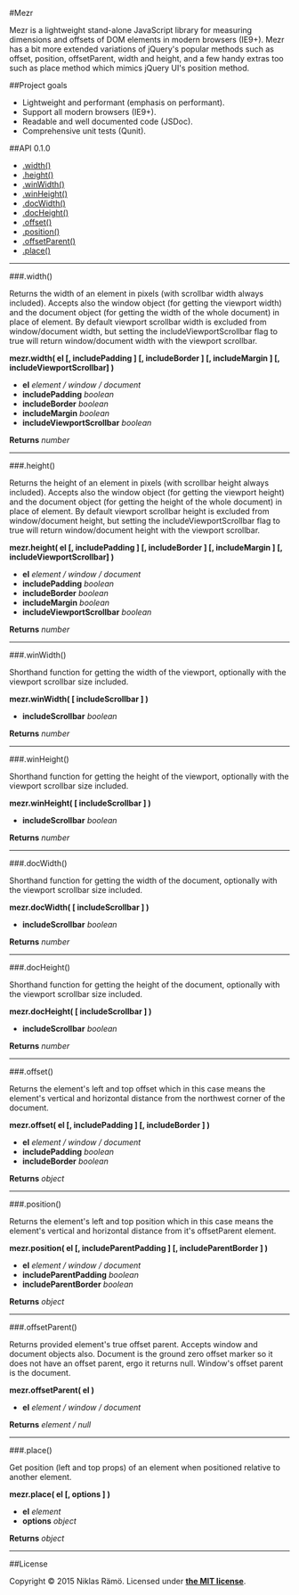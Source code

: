 #Mezr

Mezr is a lightweight stand-alone JavaScript library for measuring dimensions and offsets of DOM elements in modern browsers (IE9+). Mezr has a bit more extended variations of jQuery's popular methods such as offset, position, offsetParent, width and height, and a few handy extras too such as place method which mimics jQuery UI's position method.

##Project goals

* Lightweight and performant (emphasis on performant).
* Support all modern browsers (IE9+).
* Readable and well documented code (JSDoc).
* Comprehensive unit tests (Qunit).

##API 0.1.0

* [.width()](#width)
* [.height()](#height)
* [.winWidth()](#winwidth)
* [.winHeight()](#winheight)
* [.docWidth()](#docwidth)
* [.docHeight()](#docheight)
* [.offset()](#offset)
* [.position()](#position)
* [.offsetParent()](#offsetparent)
* [.place()](#place)

---

###.width()

Returns the width of an element in pixels (with scrollbar width always included). Accepts also the window object (for getting the viewport width) and the document object (for getting the width of the whole document) in place of element. By default viewport scrollbar width is excluded from window/document width, but setting the includeViewportScrollbar flag to true will return window/document width with the viewport scrollbar.

**mezr.width( el [, includePadding ] [, includeBorder ] [, includeMargin ] [, includeViewportScrollbar] )**

* **el** *element / window / document*
* **includePadding** *boolean*
* **includeBorder** *boolean*
* **includeMargin** *boolean*
* **includeViewportScrollbar** *boolean*

**Returns** *number*

---

###.height()

Returns the height of an element in pixels (with scrollbar height always included). Accepts also the window object (for getting the viewport height) and the document object (for getting the height of the whole document) in place of element. By default viewport scrollbar height is excluded from window/document height, but setting the includeViewportScrollbar flag to true will return window/document height with the viewport scrollbar.

**mezr.height( el [, includePadding ] [, includeBorder ] [, includeMargin ] [, includeViewportScrollbar] )**

* **el** *element / window / document*
* **includePadding** *boolean*
* **includeBorder** *boolean*
* **includeMargin** *boolean*
* **includeViewportScrollbar** *boolean*

**Returns** *number*

---

###.winWidth()

Shorthand function for getting the width of the viewport, optionally with the viewport scrollbar size included.

**mezr.winWidth( [ includeScrollbar ] )**

* **includeScrollbar** *boolean*

**Returns** *number*

---

###.winHeight()

Shorthand function for getting the height of the viewport, optionally with the viewport scrollbar size included.

**mezr.winHeight( [ includeScrollbar ] )**

* **includeScrollbar** *boolean*

**Returns** *number*

---

###.docWidth()

Shorthand function for getting the width of the document, optionally with the viewport scrollbar size included.

**mezr.docWidth( [ includeScrollbar ] )**

* **includeScrollbar** *boolean*

**Returns** *number*

---

###.docHeight()

Shorthand function for getting the height of the document, optionally with the viewport scrollbar size included.

**mezr.docHeight( [ includeScrollbar ] )**

* **includeScrollbar** *boolean*

**Returns** *number*

---

###.offset()

Returns the element's left and top offset which in this case means the element's vertical and horizontal distance from the northwest corner of the document.

**mezr.offset( el [, includePadding ] [, includeBorder ] )**

* **el** *element / window / document*
* **includePadding** *boolean*
* **includeBorder** *boolean*

**Returns** *object*

---

###.position()

Returns the element's left and top position which in this case means the element's vertical and horizontal distance from it's offsetParent element.

**mezr.position( el [, includeParentPadding ] [, includeParentBorder ] )**

* **el** *element / window / document*
* **includeParentPadding** *boolean*
* **includeParentBorder** *boolean*

**Returns** *object*

---

###.offsetParent()

Returns provided element's true offset parent. Accepts window and document objects also. Document is the ground zero offset marker so it does not have an offset parent, ergo it returns null. Window's offset parent is the document.

**mezr.offsetParent( el )**

* **el** *element / window / document*

**Returns** *element / null*

---

###.place()

Get position (left and top props) of an element when positioned relative to another element.

**mezr.place( el [, options ] )**

* **el** *element*
* **options** *object*

**Returns** *object*

---

##License

Copyright &copy; 2015 Niklas Rämö. Licensed under **[the MIT license](LICENSE.md)**.
